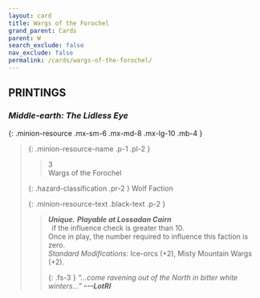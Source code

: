 ```yaml
---
layout: card
title: Wargs of the Forochel
grand_parent: Cards
parent: W
search_exclude: false
nav_exclude: false
permalink: /cards/wargs-of-the-forochel/
---
```


## PRINTINGS


### _Middle-earth: The Lidless Eye_

{: .minion-resource .mx-sm-6 .mx-md-8 .mx-lg-10 .mb-4 }
> {: .minion-resource-name .p-1 .pl-2 }
> > <div class="hazard-mp">3</div>
> > <div class="card-name">Wargs of the Forochel</div>
>
> {: .hazard-classification .pr-2 }
> Wolf Faction
>
> {: .minion-resource-text .black-text .p-2 }
> > _**Unique.**_ ***Playable at Lossadan Cairn*** <br>&ensp;if the influence check is greater than 10. <br>Once in play, the number required to influence this faction is zero. <br>_Standard Modifications:_ Ice-orcs (+2), Misty Mountain Wargs (+2). 
> > 
> > {: .fs-3 } 
> > _“...come ravening out of the North in bitter white winters...”_ ***---&#65279;LotRI***  
> 
